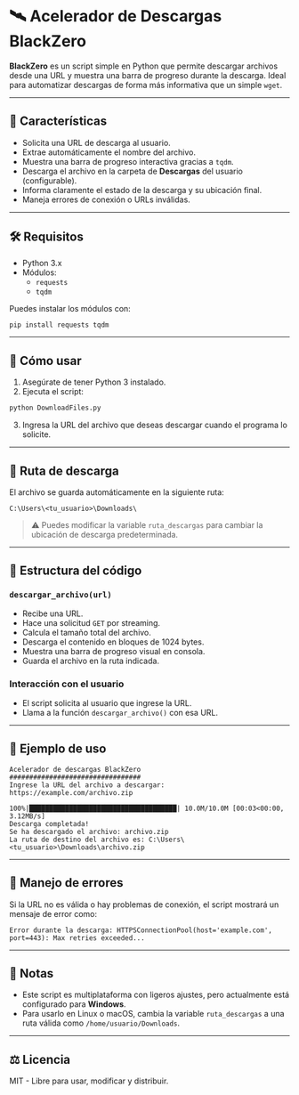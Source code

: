 # 🛰️ Acelerador de Descargas BlackZero

**BlackZero** es un script simple en Python que permite descargar archivos desde una URL y muestra una barra de progreso durante la descarga. Ideal para automatizar descargas de forma más informativa que un simple `wget`.

---

## 🧠 Características

- Solicita una URL de descarga al usuario.
- Extrae automáticamente el nombre del archivo.
- Muestra una barra de progreso interactiva gracias a `tqdm`.
- Descarga el archivo en la carpeta de **Descargas** del usuario (configurable).
- Informa claramente el estado de la descarga y su ubicación final.
- Maneja errores de conexión o URLs inválidas.

---

## 🛠️ Requisitos

- Python 3.x
- Módulos:
  - `requests`
  - `tqdm`

Puedes instalar los módulos con:

```bash
pip install requests tqdm
```

---

## 🚀 Cómo usar

1. Asegúrate de tener Python 3 instalado.
2. Ejecuta el script:

```bash
python DownloadFiles.py
```

3. Ingresa la URL del archivo que deseas descargar cuando el programa lo solicite.

---

## 📁 Ruta de descarga

El archivo se guarda automáticamente en la siguiente ruta:

```plaintext
C:\Users\<tu_usuario>\Downloads\
```

> ⚠️ Puedes modificar la variable `ruta_descargas` para cambiar la ubicación de descarga predeterminada.

---

## 🧩 Estructura del código

### `descargar_archivo(url)`
- Recibe una URL.
- Hace una solicitud `GET` por streaming.
- Calcula el tamaño total del archivo.
- Descarga el contenido en bloques de 1024 bytes.
- Muestra una barra de progreso visual en consola.
- Guarda el archivo en la ruta indicada.

### Interacción con el usuario
- El script solicita al usuario que ingrese la URL.
- Llama a la función `descargar_archivo()` con esa URL.

---

## 🧱 Ejemplo de uso

```
Acelerador de descargas BlackZero
#################################
Ingrese la URL del archivo a descargar: https://example.com/archivo.zip

100%|█████████████████████████████████████| 10.0M/10.0M [00:03<00:00, 3.12MB/s]
Descarga completada!
Se ha descargado el archivo: archivo.zip
La ruta de destino del archivo es: C:\Users\<tu_usuario>\Downloads\archivo.zip
```

---

## 🧯 Manejo de errores

Si la URL no es válida o hay problemas de conexión, el script mostrará un mensaje de error como:

```
Error durante la descarga: HTTPSConnectionPool(host='example.com', port=443): Max retries exceeded...
```

---

## 📌 Notas

- Este script es multiplataforma con ligeros ajustes, pero actualmente está configurado para **Windows**.
- Para usarlo en Linux o macOS, cambia la variable `ruta_descargas` a una ruta válida como `/home/usuario/Downloads`.

---

## ⚖️ Licencia

MIT - Libre para usar, modificar y distribuir.
